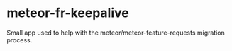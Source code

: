 # meteor-fr-keepalive
Small app used to help with the meteor/meteor-feature-requests migration process.
